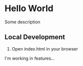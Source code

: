 # Hello World

Some description

## Local Development

1. Open index.html in your browser

I'm working in features...
